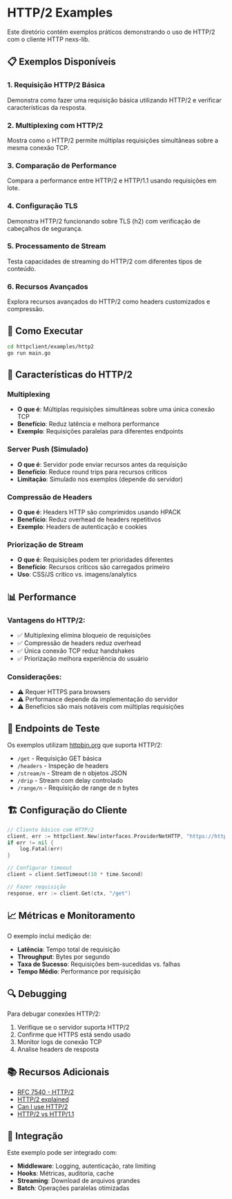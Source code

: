 # HTTP/2 Examples

Este diretório contém exemplos práticos demonstrando o uso de HTTP/2 com o cliente HTTP nexs-lib.

## 📋 Exemplos Disponíveis

### 1. Requisição HTTP/2 Básica
Demonstra como fazer uma requisição básica utilizando HTTP/2 e verificar características da resposta.

### 2. Multiplexing com HTTP/2
Mostra como o HTTP/2 permite múltiplas requisições simultâneas sobre a mesma conexão TCP.

### 3. Comparação de Performance
Compara a performance entre HTTP/2 e HTTP/1.1 usando requisições em lote.

### 4. Configuração TLS
Demonstra HTTP/2 funcionando sobre TLS (h2) com verificação de cabeçalhos de segurança.

### 5. Processamento de Stream
Testa capacidades de streaming do HTTP/2 com diferentes tipos de conteúdo.

### 6. Recursos Avançados
Explora recursos avançados do HTTP/2 como headers customizados e compressão.

## 🚀 Como Executar

```bash
cd httpclient/examples/http2
go run main.go
```

## 🔧 Características do HTTP/2

### Multiplexing
- **O que é**: Múltiplas requisições simultâneas sobre uma única conexão TCP
- **Benefício**: Reduz latência e melhora performance
- **Exemplo**: Requisições paralelas para diferentes endpoints

### Server Push (Simulado)
- **O que é**: Servidor pode enviar recursos antes da requisição
- **Benefício**: Reduce round trips para recursos críticos
- **Limitação**: Simulado nos exemplos (depende do servidor)

### Compressão de Headers
- **O que é**: Headers HTTP são comprimidos usando HPACK
- **Benefício**: Reduz overhead de headers repetitivos
- **Exemplo**: Headers de autenticação e cookies

### Priorização de Stream
- **O que é**: Requisições podem ter prioridades diferentes
- **Benefício**: Recursos críticos são carregados primeiro
- **Uso**: CSS/JS crítico vs. imagens/analytics

## 📊 Performance

### Vantagens do HTTP/2:
- ✅ Multiplexing elimina bloqueio de requisições
- ✅ Compressão de headers reduz overhead
- ✅ Única conexão TCP reduz handshakes
- ✅ Priorização melhora experiência do usuário

### Considerações:
- ⚠️ Requer HTTPS para browsers
- ⚠️ Performance depende da implementação do servidor
- ⚠️ Benefícios são mais notáveis com múltiplas requisições

## 🔗 Endpoints de Teste

Os exemplos utilizam [httpbin.org](https://httpbin.org) que suporta HTTP/2:

- `/get` - Requisição GET básica
- `/headers` - Inspeção de headers
- `/stream/n` - Stream de n objetos JSON
- `/drip` - Stream com delay controlado
- `/range/n` - Requisição de range de n bytes

## 🏗️ Configuração do Cliente

```go
// Cliente básico com HTTP/2
client, err := httpclient.New(interfaces.ProviderNetHTTP, "https://httpbin.org")
if err != nil {
    log.Fatal(err)
}

// Configurar timeout
client = client.SetTimeout(10 * time.Second)

// Fazer requisição
response, err := client.Get(ctx, "/get")
```

## 📈 Métricas e Monitoramento

O exemplo inclui medição de:
- **Latência**: Tempo total de requisição
- **Throughput**: Bytes por segundo
- **Taxa de Sucesso**: Requisições bem-sucedidas vs. falhas
- **Tempo Médio**: Performance por requisição

## 🔍 Debugging

Para debugar conexões HTTP/2:
1. Verifique se o servidor suporta HTTP/2
2. Confirme que HTTPS está sendo usado
3. Monitor logs de conexão TCP
4. Analise headers de resposta

## 📚 Recursos Adicionais

- [RFC 7540 - HTTP/2](https://tools.ietf.org/html/rfc7540)
- [HTTP/2 explained](https://daniel.haxx.se/http2/)
- [Can I use HTTP/2](https://caniuse.com/http2)
- [HTTP/2 vs HTTP/1.1](https://developers.google.com/web/fundamentals/performance/http2)

## 🤝 Integração

Este exemplo pode ser integrado com:
- **Middleware**: Logging, autenticação, rate limiting
- **Hooks**: Métricas, auditoria, cache
- **Streaming**: Download de arquivos grandes
- **Batch**: Operações paralelas otimizadas
